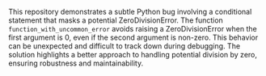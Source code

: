 This repository demonstrates a subtle Python bug involving a conditional statement that masks a potential ZeroDivisionError. The function `function_with_uncommon_error` avoids raising a ZeroDivisionError when the first argument is 0, even if the second argument is non-zero. This behavior can be unexpected and difficult to track down during debugging. The solution highlights a better approach to handling potential division by zero, ensuring robustness and maintainability.
